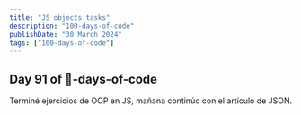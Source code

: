 ```yaml
---
title: "JS objects tasks"
description: "100-days-of-code"
publishDate: "30 March 2024"
tags: ["100-days-of-code"]
---
```


## Day 91 of 💯-days-of-code

Terminé ejercicios de OOP en JS, mañana continúo con el artículo de JSON.
